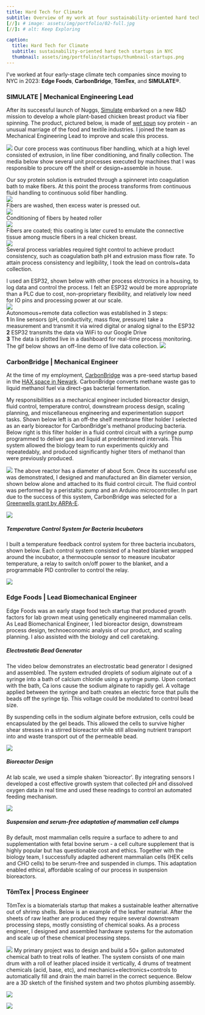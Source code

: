 ```yaml
---
title: Hard Tech for Climate
subtitle: Overview of my work at four sustainability-oriented hard tech startups in NYC
[//]: # image: assets/img/portfolio/02-full.jpg
[//]: # alt: Keep Exploring

caption:
  title: Hard Tech for Climate
  subtitle: sustainability-oriented hard tech startups in NYC
  thumbnail: assets/img/portfolio/startups/thumbnail-startups.png
---
```

I've worked at four early-stage climate tech companies since moving to NYC in 2023: **Edge Foods**, **CarbonBridge**, **TômTex**, and **SIMULATE®**.
### SIMULATE | Mechanical Engineering Lead
After its successful launch of Nuggs, [Simulate](https://simulate.com/) embarked on a new R&D mission to develop a whole plant-based chicken breast product via fiber spinning. The product, pictured below, is made of [wet spun](https://en.wikipedia.org/wiki/Spinning_(polymers)) soy protein - an unusual marriage of the food and textile industries. I joined the team as Mechanical Engineering Lead to improve and scale this process.

![](assets/img/portfolio/startups/chicken.PNG)
Our core process was continuous fiber handling, which at a high level consisted of extrusion, in line fiber conditioning, and finally collection. The media below show several unit processes executed by machines that I was responsible to procure off the shelf or design+assemble in house.

Our soy protein solution is extruded through a spinneret into coagulation bath to make fibers. At this point the process transforms from continuous fluid handling to continuous solid fiber handling.  
![](assets/img/portfolio/startups/fiber-extrusion.gif)  
Fibers are washed, then excess water is pressed out.  
![](assets/img/portfolio/startups/press-roller.gif)  
Conditioning of fibers by heated roller  
![](assets/img/portfolio/startups/heated-godet.gif)  
Fibers are coated; this coating is later cured to emulate the connective tissue among muscle fibers in a real chicken breast.  
![](assets/img/portfolio/startups/emulsion-application.gif)  
Several process variables required tight control to achieve product consistency, such as coagulation bath pH and extrusion mass flow rate. To attain process consistency and legibility, I took the lead on controls+data collection.

I used an ESP32, shown below with other process elctronics in a housing, to log data and control the process. I felt an ESP32 would be more appropriate than a PLC due to cost, non-proprietary flexibility, and relatively low need for IO pins and processing power at our scale.  
![](assets/img/portfolio/startups/junction-box.jpg)  
Autonomous+remote data collection was established in 3 steps:  
**1** In line sensors (pH, conductivity, mass flow, pressure) take a measurement and transmit it via wired digital or analog signal to the ESP32  
**2** ESP32 transmits the data via WiFi to our Google Drive  
**3** The data is plotted live in a dashboard for real-time process monitoring.  
The gif below shows an off-line demo of live data collection.
![](assets/img/portfolio/startups/dashboard-demo.gif)
### CarbonBridge | Mechanical Engineer
At the time of my employment, [CarbonBridge](https://carbonbridge.io/) was a pre-seed startup based in the [HAX space in Newark](https://hax.co/). CarbonBridge converts methane waste gas to liquid methanol fuel via direct-gas bacterial fermentation.

My responsibilities as a mechanical engineer included bioreactor design, fluid control, temperature control, downstream process design, scaling planning, and miscellaneous engineering and experimentation support tasks. Shown below left is an off-the shelf membrane filter holder I selected as an early bioreactor for CarbonBridge's methanol producing bacteria. Below right is this filter holder in a fluid control circuit with a syringe pump programmed to deliver gas and liquid at predetermined intervals. This system allowed the biology team to run experiments quickly and repeatedably, and produced significantly higher titers of methanol than were previously produced.

![](assets/img/portfolio/startups/small-reactor.png)
The above reactor has a diameter of about 5cm. Once its successful use was demonstrated, I designed and manufactured an 8in diameter version, shown below alone and attached to its fluid control circuit. The fluid control was performed by a peristaltic pump and an Arduino microcontroller. In part due to the success of this system, CarbonBridge was selected for a [Greenwells grant by ARPA-E](https://www.linkedin.com/posts/carbonbridge_arpaegreenwells-decarbonize-methanol-activity-7226101649805635585-ts0E?utm_source=share&utm_medium=member_desktop).

![](assets/img/portfolio/startups/big-reactor.png)
##### Temperature Control System for Bacteria Incubators
I built a temperature feedback control system for three bacteria incubators, shown below. Each control system consisted of a heated blanket wrapped around the incubator, a thermocouple sensor to measure incubator temperature, a relay to switch on/off power to the blanket, and a programmable PID controller to control the relay.

![](assets/img/portfolio/startups/temp-control.png)
### Edge Foods | Lead Biomechanical Engineer
Edge Foods was an early stage food tech startup that produced growth factors for lab grown meat using genetically engineered mammalian cells. As Lead Biomechanical Engineer, I led bioreactor design, downstream process design, technoeconomic analysis of our product, and scaling planning. I also assisted with the biology and cell caretaking.

##### Electrostatic Bead Generator
The video below demonstrates an electrostatic bead generator I designed and assembled. The system extruded droplets of sodium alginate out of a syringe into a bath of calcium chloride using a syringe pump. Upon contact with the bath, Ca ions cause the sodium alginate to rapidly gel. A voltage applied between the syringe and bath creates an electric force that pulls the beads off the syringe tip. This voltage could be  modulated to control bead size.

By suspending cells in the sodium alginate before extrusion, cells could be encapsulated by the gel beads. This allowed the cells to survive higher shear stresses in a stirred bioreactor while still allowing nutrient transport into and waste transport out of the permeable bead.

[![](assets/img/portfolio/startups/electrostatic.png)](https://youtu.be/DudUC4S9mcY?si=iVcPpXFxJVsZcAIo)
##### Bioreactor Design
At lab scale, we used a simple shaken 'bioreactor'. By integrating sensors I developed a cost effective growth system that collected pH and dissolved oxygen data in real time and used these readings to control an automated feeding mechanism. 

![](assets/img/portfolio/startups/edge-reactor.png)
##### Suspension and serum-free adaptation of mammalian cell clumps
By default, most mammalian cells require a surface to adhere to and supplementation with fetal bovine serum - a cell culture supplement that is highly popular but has questionable cost and ethics. Together with the biology team, I successfully adapted adherent mammalian cells (HEK cells and CHO cells) to be serum-free and suspended in clumps. This adaptation enabled ethical, affordable scaling of our process in suspension bioreactors.

### TômTex | Process Engineer
TômTex is a biomaterials startup that makes a sustainable leather alternative out of shrimp shells. Below is an example of the leather material. After the sheets of raw leather are produced they require several downstream processing steps, mostly consisting of chemical soaks. As a process engineer, I designed and assembled hardware systems for the automation and scale up of these chemical processing steps.

![](assets/img/portfolio/startups/wallet.png)
My primary project was to design and build a 50+ gallon automated chemical bath to treat rolls of leather. The system consists of one main drum with a roll of leather placed inside it vertically, 4 drums of treatment chemicals (acid, base, etc), and mechanics+electronics+controls to automatically fill and drain the main barrel in the correct sequence. Below are a 3D sketch of the finished system and two photos plumbing assembly.

![](assets/img/portfolio/startups/layout.png)

![](assets/img/portfolio/startups/progress.png)
